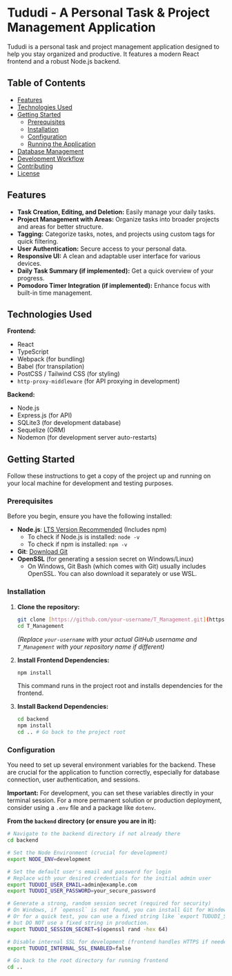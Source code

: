 # Tududi - A Personal Task & Project Management Application

Tududi is a personal task and project management application designed to help you stay organized and productive. It features a modern React frontend and a robust Node.js backend.

## Table of Contents

- [Features](#features)
- [Technologies Used](#technologies-used)
- [Getting Started](#getting-started)
  - [Prerequisites](#prerequisites)
  - [Installation](#installation)
  - [Configuration](#configuration)
  - [Running the Application](#running-the-application)
- [Database Management](#database-management)
- [Development Workflow](#development-workflow)
- [Contributing](#contributing)
- [License](#license)

## Features

* **Task Creation, Editing, and Deletion:** Easily manage your daily tasks.
* **Project Management with Areas:** Organize tasks into broader projects and areas for better structure.
* **Tagging:** Categorize tasks, notes, and projects using custom tags for quick filtering.
* **User Authentication:** Secure access to your personal data.
* **Responsive UI:** A clean and adaptable user interface for various devices.
* **Daily Task Summary (if implemented):** Get a quick overview of your progress.
* **Pomodoro Timer Integration (if implemented):** Enhance focus with built-in time management.

## Technologies Used

**Frontend:**
- React
- TypeScript
- Webpack (for bundling)
- Babel (for transpilation)
- PostCSS / Tailwind CSS (for styling)
- `http-proxy-middleware` (for API proxying in development)

**Backend:**
- Node.js
- Express.js (for API)
- SQLite3 (for development database)
- Sequelize (ORM)
- Nodemon (for development server auto-restarts)

## Getting Started

Follow these instructions to get a copy of the project up and running on your local machine for development and testing purposes.

### Prerequisites

Before you begin, ensure you have the following installed:

-   **Node.js**: [LTS Version Recommended](https://nodejs.org/en/download/) (Includes npm)
    -   To check if Node.js is installed: `node -v`
    -   To check if npm is installed: `npm -v`
-   **Git**: [Download Git](https://git-scm.com/downloads)
-   **OpenSSL** (for generating a session secret on Windows/Linux)
    -   On Windows, Git Bash (which comes with Git) usually includes OpenSSL. You can also download it separately or use WSL.

### Installation

1.  **Clone the repository:**
    ```bash
    git clone [https://github.com/your-username/T_Management.git](https://github.com/your-username/T_Management.git)
    cd T_Management
    ```
    *(Replace `your-username` with your actual GitHub username and `T_Management` with your repository name if different)*

2.  **Install Frontend Dependencies:**
    ```bash
    npm install
    ```
    This command runs in the project root and installs dependencies for the frontend.

3.  **Install Backend Dependencies:**
    ```bash
    cd backend
    npm install
    cd .. # Go back to the project root
    ```

### Configuration

You need to set up several environment variables for the backend. These are crucial for the application to function correctly, especially for database connection, user authentication, and sessions.

**Important:** For development, you can set these variables directly in your terminal session. For a more permanent solution or production deployment, consider using a `.env` file and a package like `dotenv`.

**From the `backend` directory (or ensure you are in it):**

```bash
# Navigate to the backend directory if not already there
cd backend

# Set the Node Environment (crucial for development)
export NODE_ENV=development

# Set the default user's email and password for login
# Replace with your desired credentials for the initial admin user
export TUDUDI_USER_EMAIL=admin@example.com
export TUDUDI_USER_PASSWORD=your_secure_password

# Generate a strong, random session secret (required for security)
# On Windows, if `openssl` is not found, you can install Git for Windows (which includes Git Bash with OpenSSL)
# Or for a quick test, you can use a fixed string like `export TUDUDI_SESSION_SECRET=myverysecretkey`
# but DO NOT use a fixed string in production.
export TUDUDI_SESSION_SECRET=$(openssl rand -hex 64)

# Disable internal SSL for development (frontend handles HTTPS if needed)
export TUDUDI_INTERNAL_SSL_ENABLED=false

# Go back to the root directory for running frontend
cd ..